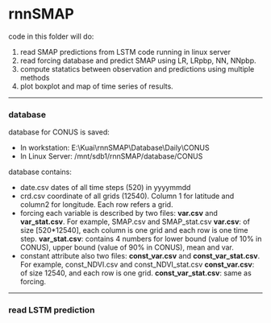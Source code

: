 # rnnSMAP
code in this folder will do:

1. read SMAP predictions from LSTM code running in linux server
2. read forcing database and predict SMAP using LR, LRpbp, NN, NNpbp.
3. compute statatics between observation and predictions using multiple methods
4. plot boxplot and map of time series of results. 
---
### database 
database for CONUS is saved:
- In workstation: 
E:\Kuai\rnnSMAP\Database\Daily\CONUS
- In Linux Server: 
/mnt/sdb1/rnnSMAP/database/CONUS

database contains:
- date.csv
dates of all time steps (520) in yyyymmdd
- crd.csv
coordinate of all grids (12540). Column 1 for latitude and column2 for longitude. Each row refers a grid.
- forcing 
each variable is described by two files: **var.csv** and **var_stat.csv**. For example, SMAP.csv and SMAP_stat.csv
**var.csv**: of size [520*12540], each column is one grid and each row is one time step. 
**var_stat.csv**: contains 4 numbers for lower bound (value of 10% in CONUS), upper bound (value of 90% in CONUS), mean and var. 
- constant attribute
also two files: **const_var.csv** and **const_var_stat.csv**. For example, const_NDVI.csv and const_NDVI_stat.csv
**const_var.csv**: of size 12540, and each row is one grid. 
**const_var_stat.csv**: same as forcing. 
---
### read LSTM prediction



